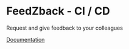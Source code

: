 # FeedZback - CI / CD

Request and give feedback to your colleagues

[Documentation](https://zenika.github.io/feedzback/docs/ci-cd/quick-start)
